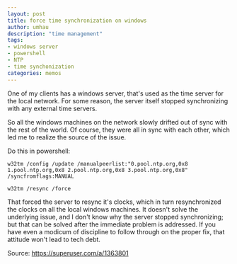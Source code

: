 ```yaml
---
layout: post
title: force time synchronization on windows
author: umhau
description: "time management"
tags: 
- windows server
- powershell
- NTP
- time synchonization
categories: memos
---
```


One of my clients has a windows server, that's used as the time server for the local network. For some reason, the server itself stopped synchronizing with any external time servers. 

So all the windows machines on the network slowly drifted out of sync with the rest of the world. Of course, they were all in sync with each other, which led me to realize the source of the issue. 

Do this in powershell:

```
w32tm /config /update /manualpeerlist:"0.pool.ntp.org,0x8 1.pool.ntp.org,0x8 2.pool.ntp.org,0x8 3.pool.ntp.org,0x8" /syncfromflags:MANUAL

w32tm /resync /force
```

That forced the server to resync it's clocks, which in turn resynchronized the clocks on all the local windows machines. It doesn't solve the underlying issue, and I don't know why the server stopped synchronizing; but that can be solved after the immediate problem is addressed. If you have even a modicum of discipline to follow through on the proper fix, that attitude won't lead to tech debt.

Source: https://superuser.com/a/1363801